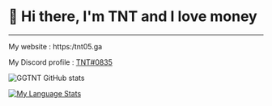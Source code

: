 # 👋 Hi there, I'm TNT and I love money
---
My website : https:/tnt05.ga

My Discord profile : [TNT#0835](https://discord.com/users/665643863658201119)

![GGTNT GitHub stats](https://github-readme-stats.vercel.app/api?username=GGTNT&show_icons=true&theme=github_dark)

[![My Language Stats](https://github-readme-stats.vercel.app/api/top-langs/?username=GGTNT&langs_count=5&theme=github_dark)]()
<!--
**GGTNT/GGTNT** is a ✨ _special_ ✨ repository because its `README.md` (this file) appears on your GitHub profile.

Here are some ideas to get you started:

- 🔭 I’m currently working on ...
- 🌱 I’m currently learning ...
- 👯 I’m looking to collaborate on ...
- 🤔 I’m looking for help with ...
- 💬 Ask me about ...
- 📫 How to reach me: ...
- 😄 Pronouns: ...
- ⚡ Fun fact: ...
-->

